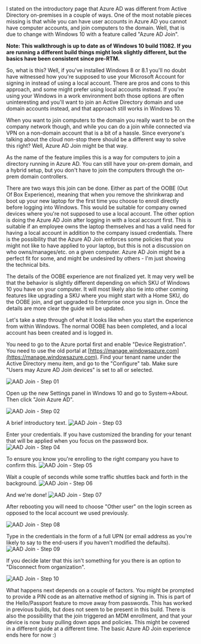 ﻿<properties
	pageTitle="Azure AD Join"
	description="Joining your Windows 10 computer to an Azure Active Directory Domain."
	slug="aadjoin"
    order="300"
	keywords="Azure AD, AAD, AAD Join, Windows 10"
/>

I stated on the introductory page that Azure AD was different from Active Directory on-premises in a couple of ways. One of the most notable pieces missing is that while you can have user accounts in Azure AD you cannot have computer accounts, and join computers to the domain. Well, that is due to change with Windows 10 with a feature called "Azure AD Join".

**Note: This walkthrough is up to date as of Windows 10 build 11082. If you are running a different build things might look slightly different, but the basics have been consistent since pre-RTM.**

So, what is this? Well, if you've installed Windows 8 or 8.1 you'll no doubt have witnessed how you're supposed to use your Microsoft Account for signing in instead of using a local account. There are pros and cons to this approach, and some might prefer using local accounts instead. If you're using your Windows in a work environment both those options are often uninteresting and you'll want to join an Active Directory domain and use domain accounts instead, and that approach still works in Windows 10.

When you want to join computers to the domain you really want to be on the company network though, and while you can do a join while connected via VPN on a non-domain account that is a bit of a hassle. Since everyone's talking about the cloud non-stop there should be a different way to solve this right? Well, Azure AD Join might be that way.

As the name of the feature implies this is a way for computers to join a directory running in Azure AD. You can still have your on-prem domain, and a hybrid setup, but you don't have to join the computers through the on-prem domain controllers.

There are two ways this join can be done. Either as part of the OOBE (Out Of Box Experience), meaning that when you remove the shrinkwrap and boot up your new laptop for the first time you choose to enroll directly before logging into Windows. This would be suitable for company owned devices where you're not supposed to use a local account. The other option is doing the Azure AD Join after logging in with a local account first. This is suitable if an employee owns the laptop themselves and has a valid need for having a local account in addition to the company issued credentials. There is the possibility that the Azure AD Join enforces some policies that you might not like to have applied to your laptop, but this is not a discussion on who owns/manages/etc. on a given computer. Azure AD Join might be a perfect fit for some, and might be undesired by others - I'm just showing the technical bits.

The details of the OOBE experience are not finalized yet. It may very well be that the behavior is slightly different depending on which SKU of Windows 10 you have on your computer. It will most likely also tie into other coming features like upgrading a SKU where you might start with a Home SKU, do the OOBE join, and get upgraded to Enterprise once you sign in. Once the details are more clear the guide will be updated.

Let's take a step through of what it looks like when you start the experience from within Windows. The normal OOBE has been completed, and a local account has been created and is logged in.

You need to go to the Azure portal first and enable "Device Registration". 
You need to use the old portal at [https://manage.windowsazure.com](https://manage.windowsazure.com).
Find your tenant name under the Active Directory menu item, and go to the "Configure" tab.
Make sure "Users may Azure AD Join devices" is set to all or selected.

![AAD Join - Step 01](_assets/AAD_Join_01.PNG)

Open up the new Settings panel in Windows 10 and go to System->About. Then click "Join Azure AD".

![AAD Join - Step 02](_assets/AAD_Join_02.PNG)

A brief introductory text.
![AAD Join - Step 03](_assets/AAD_Join_03.PNG)

Enter your credentials. If you have customized the branding for your tenant that will be applied when you focus on the password box.
![AAD Join - Step 04](_assets/AAD_Join_04.PNG)

To ensure you know you're enrolling to the right company you have to confirm this.
![AAD Join - Step 05](_assets/AAD_Join_05.PNG)

Wait a couple of seconds while some traffic shuttles back and forth in the background.
![AAD Join - Step 06](_assets/AAD_Join_06.PNG)

And we're done!
![AAD Join - Step 07](_assets/AAD_Join_07.PNG)

After rebooting you will need to choose "Other user" on the login screen as opposed to the local account we used previously.

![AAD Join - Step 08](_assets/AAD_Join_08.PNG)

Type in the credentials in the form of a full UPN (or email address as you're likely to say to the end-users if you haven't modified the defaults).
![AAD Join - Step 09](_assets/AAD_Join_09.PNG)

If you decide later that this isn't something for you there is an option to "Disconnect from organization".

![AAD Join - Step 10](_assets/AAD_Join_10.PNG)

What happens next depends on a couple of factors. You might be prompted to provide a PIN code as an alternative method of signing in. This is part of the Hello/Passport feature to move away from passwords. This has worked in previous builds, but does not seem to be present in this build. There is also the possibility that the join triggered an MDM enrollment, and that your device is now busy pulling down apps and policies. This might be covered in a different guide at a different time. The basic Azure AD Join experience ends here for now :)